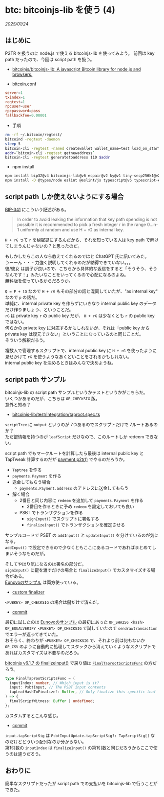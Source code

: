 # btc: bitcoinjs-lib を使う (4)

_2025/01/24_

## はじめに

P2TR を扱うのに node.js で使える bitcoinjs-lib を使ってみよう。
前回は key path だったので、今回は script path を扱う。

* [bitcoinjs/bitcoinjs-lib: A javascript Bitcoin library for node.js and browsers.](https://github.com/bitcoinjs/bitcoinjs-lib)

* bitcoin.conf

```conf
server=1
txindex=1
regtest=1
rpcuser=user
rpcpassword=pass
fallbackfee=0.00001
```

* 手順

```bash
rm -rf ~/.bitcoin/regtest/
bitcoind -regtest -daemon
sleep 5
bitcoin-cli -regtest -named createwallet wallet_name=test load_on_startup=true
addr=`bitcoin-cli -regtest getnewaddress`
bitcoin-cli -regtest generatetoaddress 110 $addr
```

* npm install

```bash
npm install bip32@v4 bitcoinjs-lib@v6 ecpair@v2 ky@v1 tiny-secp256k1@v2
npm install -D @types/node eslint @eslint/js typescript@v5 typescript-eslint
```

## script path しか使えないようにする場合

[BIP-341](https://github.com/bitcoin/bips/blob/master/bip-0341.mediawiki#constructing-and-spending-taproot-outputs) にこういう記述がある。

> In order to avoid leaking the information that key path spending is not possible it is recommended to pick a fresh integer r in the range 0...n-1 uniformly at random and use H + rG as internal key.

`H + rG` って `r` を秘密鍵にするんだから、それを知っている人は key path で解けてしまうんじゃないの？と思ったのだ。

もしかしたらこの人なら教えてくれるのではと ChatGPT 氏に訊いてみた。  
うーーん・・・力強く説明してくれるのだが納得できていない。。。  
彼/彼女 は調子が良いので、こちらから具体的な返信をすると「そうそう、そうなんです！」みたいなことをいってくるので心配になるのよね。  
無料版を使っているからだろうか。

`Q = P + tG` なので `H + rG` もその部分の話と混同していたが、"as internal key" なので `p` の話だ。  
単純に、internal private key を作らずにいきなり internal public key のデータだけ作りましょう、ということだ。  
`rG` は private key `r` の public key だが、 `H + rG` は少なくとも `r` の public key ではない。  
何らかの private key に対応するかもしれないが、それは「public key から private key は復元できない」ということになっているのと同じことだ。  
そういう解釈だろう。

複数人で管理するスクリプトで、internal public key に `H + rG` を使ったように見せかけて `rG` を使うようなあくどいことをされるかもしれない。  
internal public key を決めるときはみんなで決めようね。

## script path サンプル

bitcoinjs-lib の script path サンプルというかテストというかがこちらだ。  
いくつかあるのだが、こちらは `OP_CHECKSIG` 版。  
意外と短め？

* [bitcoinjs-lib/test/integration/taproot.spec.ts](https://github.com/bitcoinjs/bitcoinjs-lib/blob/v6.1.7/test/integration/taproot.spec.ts#L220-L337)

`scriptTree` に `output` というのが 7つあるのでスクリプトだけで 7ルートあるのか？  
ただ鍵情報を持つのが `leafScript` だけなので、このルートしか redeem できない。

script path でもマークルートを計算したら最後は internal public key と TapTweak 計算するのだが [payment.p2tr()](https://github.com/bitcoinjs/bitcoinjs-lib/blob/v6.1.7/test/integration/taproot.spec.ts#L279-L284) でやるのだろうか。  

* `Taptree` を作る
* `payments.Payment` を作る
* 送金してもらう場合
  * `payments.Payment.address` のアドレスに送金してもらう
* 解く場合
  * 2番目と同じ内容に `redeem` を追加して `payments.Payment` を作る
    * 2番目を作るときに予め `redeem` を設定しておいても良い
  * PSBT でトランザクションを作る
    * `signInput()` でスクリプトに署名する
    * `finalizeInput()` でトランザクションを確定させる

サンプルコードで PSBT の `addInput()` と `updateInput()` を分けているのが気になる。  
`addInput()` で設定できるので少なくともここにあるコードであればまとめてしまいそうなものだが。

そしてやはり気になるのは署名の部分だ。  
`signInput()` に鍵を渡すだけの場合と `finalizeInput()` でカスタマイズする場合がある。  
[Eunovoのサンプル](https://github.com/Eunovo/taproot-with-bitcoinjs/blob/main/src/index.ts#L180-L198) は両方使っている。  

* [custom finalizer](https://github.com/bitcoinjs/bitcoinjs-lib/blob/v6.1.7/test/integration/taproot.spec.ts#L589)

`<PUBKEY> OP_CHECKSIG` の場合は鍵だけで済んだ。

* [commit](https://github.com/hirokuma/js-scriptpath/commit/cfda6111b199449494cdd8a28de0865064de8284)

最初に試したのは [Eunovoのサンプル](https://github.com/Eunovo/taproot-with-bitcoinjs) の最初にあった `OP_SHA256 <hash> OP_EQUALVERIFY <PUBKEY> OP_CHECKSIG` で試していたので `sendrawtransaction` でエラーが返ってきていた。  
おそらく、終わりが `<PUBKEY> OP_CHECKSIG` で、それより前は何もないか `OP_CSV` のように自動的に処理してスタックから消えていくようなスクリプトであればカスタマイズは不要なのだろう。

[bitcoinjs v6.1.7 の finalizeInput()](https://github.com/bitcoinjs/bitcoinjs-lib/blob/v6.1.7/ts_src/psbt.ts#L377-L394) で戻り値は [`FinalTaprootScriptsFunc`](https://github.com/bitcoinjs/bitcoinjs-lib/blob/v6.1.7/ts_src/psbt.ts#L1501-L1507) の方だろう。

```ts
type FinalTaprootScriptsFunc = (
  inputIndex: number, // Which input is it?
  input: PsbtInput, // The PSBT input contents
  tapLeafHashToFinalize?: Buffer, // Only finalize this specific leaf
) => {
  finalScriptWitness: Buffer | undefined;
};
```

カスタムするとこんな感じ。

* [commit](https://github.com/hirokuma/js-scriptpath/commit/4351810a131dd00f10117869c902e30b994d5f3d)

`input.tapScriptSig` は `PsbtInputUpdate.tapScriptSig?: TapScriptSig[]` なのだけどどういう配列なのか分からない。  
第1引数の `inputIndex` は `finalizeInput()` の第1引数と同じだろうからここで使うのは違うだろう。

## おわりに

簡単なスクリプトだったが script path での支払いを bitcoinjs-lib で行うことができた。
